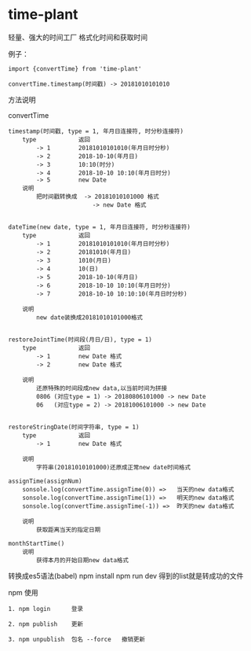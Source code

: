 # time-plant
轻量、强大的时间工厂
格式化时间和获取时间

例子：

    import {convertTime} from 'time-plant'

    convertTime.timestamp(时间戳) -> 20181010101010



方法说明


convertTime


    timestamp(时间戳, type = 1, 年月日连接符, 时分秒连接符)
        type            返回
            -> 1        20181010101010(年月日时分秒)
            -> 2        2018-10-10(年月日)
            -> 3        10:10(时分)
            -> 4        2018-10-10 10:10(年月日时分)
            -> 5        new Date
        说明
            把时间戳转换成  -> 20181010101000 格式 
                            -> new Date 格式


    dateTime(new date, type = 1, 年月日连接符, 时分秒连接符)
        type            返回
            -> 1        20181010101010(年月日时分秒)
            -> 2        20181010(年月日)
            -> 3        1010(月日)
            -> 4        10(日)
            -> 5        2018-10-10(年月日)
            -> 6        2018-10-10 10:10(年月日时分)
            -> 7        2018-10-10 10:10:10(年月日时分秒)
    
        说明
            new date装换成20181010101000格式
    

    restoreJointTime(时间段(月日/日), type = 1)
        type            返回
            -> 1        new Date 格式
            -> 2        new Date 格式
    
        说明
            还原特殊的时间段成new data,以当前时间为拼接
            0806 (对应type = 1) -> 20180806101000 -> new Date 
            06   (对应type = 2) -> 20181006101000 -> new Date


    restoreStringDate(时间字符串, type = 1)
        type            返回
            -> 1        new Date 格式
    
        说明
            字符串(20181010101000)还原成正常new date时间格式
    
    assignTime(assignNum)
        sonsole.log(convertTime.assignTime(0)) =>   当天的new data格式
        sonsole.log(convertTime.assignTime(1)) =>   明天的new data格式
        sonsole.log(convertTime.assignTime(-1)) =>  昨天的new data格式

        说明
            获取距离当天的指定日期

    monthStartTime()
        说明
            获得本月的开始日期new data格式


转换成es5语法(babel)
    npm install
    npm run dev
    得到的list就是转成功的文件


npm 使用

    1. npm login      登录

    2. npm publish    更新
    
    3. npm unpublish  包名 --force   撤销更新
